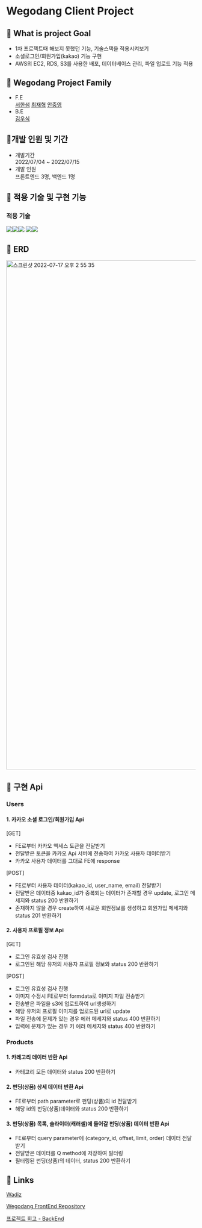 # Wegodang Client Project

## 🌟 What is project Goal

- 1차 프로젝트때 해보지 못했던 기능, 기술스택을 적용시켜보기
- 소셜로그인/회원가입(kakao) 기능 구현
- AWS의 EC2, RDS, S3를 사용한 배포, 데이터베이스 관리, 파일 업로드 기능 적용

## 🌟 Wegodang Project Family

- F.E<br />
  [서한샘](https://github.com/kor-sams-dev)
  [최재혁](https://github.com/chlwogur31)
  [안중영](https://github.com/Ahnjungyoung)
  <br />
- B.E<br />
  [김우식](https://github.com/Kws1995)

## 🌟개발 인원 및 기간

- 개발기간<br />2022/07/04 ~ 2022/07/15
- 개발 인원<br />프론트엔드 3명, 백엔드 1명

## 🌟 적용 기술 및 구현 기능

### 적용 기술

<img src="https://img.shields.io/badge/python-3776AB?style=for-the-badge&logo=python&logoColor=white"><img src="https://img.shields.io/badge/django-092E20?style=for-the-badge&logo=django&logoColor=white"><img src="https://img.shields.io/badge/mysql-4479A1?style=for-the-badge&logo=mysql&logoColor=white">
<img src="https://img.shields.io/badge/amazonaws-232F3E?style=for-the-badge&logo=amazonaws&logoColor=white"><img src="https://img.shields.io/badge/Kakao REST API-FFCD00?style=for-the-badge&logo=Kakao&logoColor=white">

## 🌟 ERD

<img width="1352" alt="스크린샷 2022-07-17 오후 2 55 35" src="https://user-images.githubusercontent.com/104283159/179389591-bf1f91b9-20ef-485a-b099-1377817ddf98.png">

## 🌟 구현 Api

### Users
#### 1. 카카오 소셜 로그인/회원가입 Api

[GET]
- FE로부터 카카오 액세스 토큰을 전달받기
- 전달받은 토큰을 카카오 Api 서버에 전송하여 카카오 사용자 데이터받기
- 카카오 사용자 데이터를 그대로 FE에 response

[POST]
- FE로부터 사용자 데이터(kakao_id, user_name, email) 전달받기
- 전달받은 데이터중 kakao_id가 중복되는 데이터가 존재할 경우 update, 로그인 메세지와 status 200 반환하기
- 존재하지 않을 경우 create하여 새로운 회원정보를 생성하고 회원가입 메세지와 status 201 반환하기

#### 2. 사용자 프로필 정보 Api

[GET]
- 로그인 유효성 검사 진행
- 로그인된 해당 유저의 사용자 프로필 정보와 status 200 반환하기

[POST]
- 로그인 유효성 검사 진행
- 이미지 수정시 FE로부터 formdata로 이미지 파일 전송받기
- 전송받은 파일을 s3에 업로드하여 url생성하기
- 해당 유저의 프로필 이미지를 업로드된 url로 update
- 파일 전송에 문제가 있는 경우 에러 메세지와 status 400 반환하기
- 입력에 문제가 있는 경우 키 에러 메세지와 status 400 반환하기

### Products
#### 1. 카레고리 데이터 반환 Api
- 카테고리 모든 데이터와 status 200 반환하기

#### 2. 펀딩(상품) 상세 데이터 반환 Api
- FE로부터 path parameter로 펀딩(상품)의 id 전달받기
- 해당 id의 펀딩(상품)데이터와 status 200 반환하기

#### 3. 펀딩(상품) 목록, 슬라이더(캐러셀)에 들어갈 펀딩(상품) 데이터 반환 Api
- FE로부터 query parameter에 (category_id, offset, limit, order) 데이터 전달받기
- 전달받은 데이터를 Q method에 저장하여 필터링
- 필터링된 펀딩(상품)의 데이터, status 200 반환하기

## 🌟 Links

[Wadiz](https://www.wadiz.kr/web/main)

[Wegodang FrontEnd Repository](https://github.com/wecode-bootcamp-korea/34-2nd-wegodang-frontend)

[프로젝트 회고 - BackEnd](https://velog.io/@wsvgc95/Wegodang-Wecode-2%EC%B0%A8-%ED%94%84%EB%A1%9C%EC%A0%9D%ED%8A%B8-%ED%9A%8C%EA%B3%A0)
